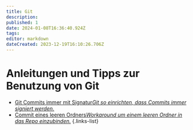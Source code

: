 ```yaml
---
title: Git
description: 
published: 1
date: 2024-01-08T16:36:40.924Z
tags: 
editor: markdown
dateCreated: 2023-12-19T16:10:26.706Z
---
```


# Anleitungen und Tipps zur Benutzung von Git

- [Git Commits immer mit Signatur*Git so einrichten, dass Commits immer signiert werden.*](/git/commit_signatur)
- [Commit eines leeren Ordners*Workaround um einem leeren Ordner in das Repo einzubinden.*](/git/commit_leerer_ordner)
{.links-list}